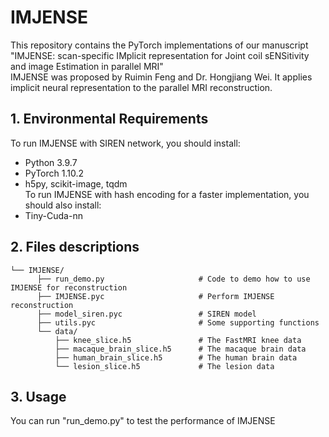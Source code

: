 # IMJENSE
This repository contains the PyTorch implementations of our manuscript "IMJENSE: scan-specific IMplicit representation for Joint coil sENSitivity and image Estimation in parallel MRI"   
IMJENSE was proposed by Ruimin Feng and Dr. Hongjiang Wei. It applies implicit neural representation to the parallel MRI reconstruction.  
## 1. Environmental Requirements  
To run IMJENSE with SIREN network, you should install:  
* Python 3.9.7  
* PyTorch 1.10.2  
* h5py, scikit-image, tqdm    
To run IMJENSE with hash encoding for a faster implementation, you should also install:  
* Tiny-Cuda-nn  
## 2. Files descriptions
```text
└── IMJENSE/  
      ├── run_demo.py                     # Code to demo how to use IMJENSE for reconstruction  
      ├── IMJENSE.pyc                     # Perform IMJENSE reconstruction
      ├── model_siren.pyc                 # SIREN model
      ├── utils.pyc                       # Some supporting functions
      └── data/  
          ├── knee_slice.h5               # The FastMRI knee data 
          ├── macaque_brain_slice.h5      # The macaque brain data
          ├── human_brain_slice.h5        # The human brain data
          └── lesion_slice.h5             # The lesion data
```
## 3. Usage
You can run "run_demo.py" to test the performance of IMJENSE 

